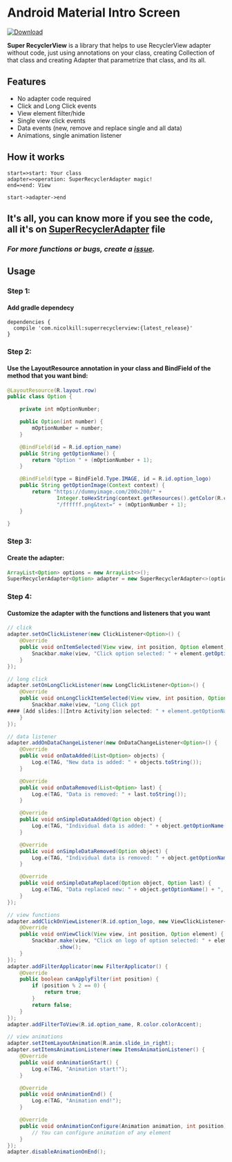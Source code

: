 # Android Material Intro Screen
 [ ![Download](https://api.bintray.com/packages/nicolkill/android/SuperRecyclerView/images/download.svg) ](https://bintray.com/nicolkill/android/SuperRecyclerView/_latestVersion)

**Super RecyclerView** is a library that helps to use RecyclerView adapter without code, just using annotations on your class, creating Collection of that class and creating Adapter that parametrize that class, and its all.

## Features
  - No adapter code required
  - Click and Long Click events
  - View element filter/hide
  - Single view click events
  - Data events (new, remove and replace single and all data)
  - Animations, single animation listener

## **How it works**
```flow
start=>start: Your class
adapter=>operation: SuperRecyclerAdapter magic!
end=>end: View

start->adapter->end
```

## It's all, you can know more if you see the code, all it's on [SuperRecyclerAdapter](https://github.com/nicolkill/SuperRecyclerView/blob/master/superrecyclerview/src/main/java/com/nicolkill/superrecyclerview/SuperRecyclerAdapter.java) file

### ***For more functions or bugs, create a [issue](https://github.com/nicolkill/SuperRecyclerView/issues).***

## **Usage**
### Step 1:
#### Add gradle dependecy
```
dependencies {
  compile 'com.nicolkill:superrecyclerview:{latest_release}'
}
```
### Step 2:
#### Use the LayoutResource annotation in your class and BindField of the method that you want bind:
```java
@LayoutResource(R.layout.row)
public class Option {

    private int mOptionNumber;

    public Option(int number) {
        mOptionNumber = number;
    }

    @BindField(id = R.id.option_name)
    public String getOptionName() {
        return "Option " + (mOptionNumber + 1);
    }

    @BindField(type = BindField.Type.IMAGE, id = R.id.option_logo)
    public String getOptionImage(Context context) {
        return "https://dummyimage.com/200x200/" +
                Integer.toHexString(context.getResources().getColor(R.color.colorPrimary)) +
                "/ffffff.png&text=" + (mOptionNumber + 1);
    }

}
```
### Step 3:
#### Create the adapter:
```java
ArrayList<Option> options = new ArrayList<>();
SuperRecyclerAdapter<Option> adapter = new SuperRecyclerAdapter<>(options);

```
### Step 4:
#### Customize the adapter with the functions and listeners that you want
```java
// click
adapter.setOnClickListener(new ClickListener<Option>() {
    @Override
    public void onItemSelected(View view, int position, Option element) {
        Snackbar.make(view, "Click option selected: " + element.getOptionName(), Snackbar.LENGTH_SHORT).show();
    }
});

// long click
adapter.setOnLongClickListener(new LongClickListener<Option>() {
    @Override
    public void onLongClickItemSelected(View view, int position, Option element) {
        Snackbar.make(view, "Long Click ppt
#### [Add slides:][Intro Activity]ion selected: " + element.getOptionName(), Snackbar.LENGTH_SHORT).show();
    }
});

// data listener
adapter.addOnDataChangeListener(new OnDataChangeListener<Option>() {
    @Override
    public void onDataAdded(List<Option> objects) {
        Log.e(TAG, "New data is added: " + objects.toString());
    }

    @Override
    public void onDataRemoved(List<Option> last) {
        Log.e(TAG, "Data is removed: " + last.toString());
    }

    @Override
    public void onSimpleDataAdded(Option object) {
        Log.e(TAG, "Individual data is added: " + object.getOptionName());
    }

    @Override
    public void onSimpleDataRemoved(Option object) {
        Log.e(TAG, "Individual data is removed: " + object.getOptionName());
    }

    @Override
    public void onSimpleDataReplaced(Option object, Option last) {
        Log.e(TAG, "Data replaced new: " + object.getOptionName() + ", last: " + last.getOptionName());
    }
});

// view functions
adapter.addClickOnViewListener(R.id.option_logo, new ViewClickListener<Option>() {
    @Override
    public void onViewClick(View view, int position, Option element) {
        Snackbar.make(view, "Click on logo of option selected: " + element.getOptionName(), Snackbar.LENGTH_SHORT)
                .show();
    }
});
adapter.addFilterApplicator(new FilterApplicator() {
    @Override
    public boolean canApplyFilter(int position) {
        if (position % 2 == 0) {
            return true;
        }
        return false;
    }
});
adapter.addFilterToView(R.id.option_name, R.color.colorAccent);

// view animations
adapter.setItemLayoutAnimation(R.anim.slide_in_right);
adapter.setItemsAnimationListener(new ItemsAnimationListener() {
    @Override
    public void onAnimationStart() {
        Log.e(TAG, "Animation start!");
    }

    @Override
    public void onAnimationEnd() {
        Log.e(TAG, "Animation end!");
    }

    @Override
    public void onAnimationConfigure(Animation animation, int position) {
        // You can configure animation of any element
    }
});
adapter.disableAnimationOnEnd();
```
